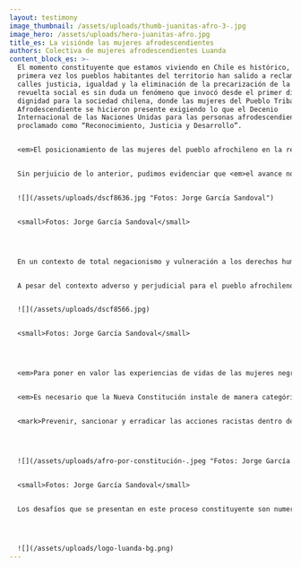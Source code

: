 ```yaml
---
layout: testimony
image_thumbnail: /assets/uploads/thumb-juanitas-afro-3-.jpg
image_hero: /assets/uploads/hero-juanitas-afro.jpg
title_es: La visiónde las mujeres afrodescendientes
authors: Colectiva de mujeres afrodescendientes Luanda
content_block_es: >-
  El momento constituyente que estamos viviendo en Chile es histórico, por
  primera vez los pueblos habitantes del territorio han salido a reclamar a las
  calles justicia, igualdad y la eliminación de la precarización de la vida. La
  revuelta social es sin duda un fenómeno que invocó desde el primer día la
  dignidad para la sociedad chilena, donde las mujeres del Pueblo Tribal
  Afrodescendiente se hicieron presente exigiendo lo que el Decenio
  Internacional de las Naciones Unidas para las personas afrodescendientes ha
  proclamado como “Reconocimiento, Justicia y Desarrollo”. 


  <em>El posicionamiento de las mujeres del pueblo afrochileno en la revuelta social, iba sostenida con una impronta diferente a las otras movilizaciones de la cual hemos participado, nos desplegamos en el resplandor de nuestra calidad de sujetas políticas activas, nos presentamos como parte del Pueblo Tribal Afrodescendiente Chileno</em> reconocido mediante la Ley N° 21.151 del año 2019, norma que nos describe como sujetos/as jurídicos con derechos colectivos y amparados bajo el Convenio 169 de la OIT uno de los instrumentos internacionales de protección que contempla en gran medida de los derechos económicos, sociales y culturales aplicables a los pueblos indígenas y tribales en países independientes.


  Sin perjuicio de lo anterior, pudimos evidenciar que <em>el avance normativo, la sensibilización cultural y la incidencia política, no ha sido suficiente para terminar con los efectos de la colonización y el racismo que se encuentran instalados en nuestro país. Tanto, en las articulaciones sociales como en las negociaciones con el Estado, el Pueblo Tribal Afrodescendiente Chileno ha sido excluido sistemáticamente de todo el proceso constitucional.</em> Prueba de aquello, fue la negación por parte del Congreso Nacional de un escaño reservado en igualdad de condiciones que los pueblos indígenas para la participación efectiva en la Convención Constitucional del pueblo afrochileno. Proceso parlamentario que concluyó en discriminaciones arbitrarias, sin contemplar en ningún momento, el principio de igualdad y no discriminación consagrado en nuestro ordenamiento jurídico vigente –contando con todas las justificaciones técnicas para esta incorporación– restringiendo, en definitiva, los derechos de participación en los espacios de decisión política que se consagran en el sistema de protección para el pueblo tribal. 


  ![](/assets/uploads/dscf8636.jpg "Fotos: Jorge García Sandoval")


  <small>Fotos: Jorge García Sandoval</small>




  En un contexto de total negacionismo y vulneración a los derechos humanos del Pueblo Tribal Afrodescendiente Chileno, se instala la Convención Constitucional como el órgano encargado de elaborar la nueva carta fundamental y reformular el pacto social para nuestro país, sin la población históricamente excluida como el pueblo negro, comunidad LGTBIQ+, personas en situación en discapacidad, población migrante, entre otras.


  A pesar del contexto adverso y perjudicial para el pueblo afrochileno en este momento constituyente, las mujeres afrodescendientes que integran [está sujeta colectiva](https://www.instagram.com/colectiva.luanda/), hemos traído al escenario político la resistencia que han tenido nuestras ancestras a lo largo de la historia y hemos visto este contexto, como la oportunidad de seguir instalando la reivindicación y exigibilidad de los derechos humanos generales y específicos que tenemos como mujeres racializadas y como sujetos/as colectivos parte de un pueblo étnico del país.


  ![](/assets/uploads/dscf8566.jpg)


  <small>Fotos: Jorge García Sandoval</small>




  <em>Para poner en valor las experiencias de vidas de las mujeres negras que habitamos el territorio, y mejorar la calidad de vida de esta población, es necesario que el Estado avance en el reconocimiento constitucional del Pueblo Tribal Afrodescendiente, superando lo establecido en la Ley N° 21.151 y para esto el mecanismo que mejor recoge esta solicitud es la Plurinacionalidad.</em> Esta forma de organización del Estado permite garantizar los derechos económicos, sociales y culturales, ya que permitirá ejercer de manera diferenciada los derechos humanos relacionados con la seguridad social, los accesos a servicios básicos, la participación en la vida cultural, la educación y la autonomía propia para el desarrollo de los pueblos. 


  <em>Es necesario que la Nueva Constitución instale de manera categórica el enfoque antirracista, decolonial y antipatriarcal en cada una de sus partes.</em> Hemos visto que no es suficiente consagrar la igualdad formal de la población, debido a que las personas que componemos los grupos sistemáticamente violentados, como las mujeres, las infancias, los pueblos indígenas y tribales, seguimos experimentando diversos procesos de exclusión por la manera que ha sido construida nuestra sociedad, donde específicamente el racismo estructural es uno de los pilares fuertemente arraigados en cada institución, sistema e imaginario colectivo de este Chile, que se ha definido como homogéneo y que cualquier diferencia, en especial la étnica es objeto de transgresión. 


  <mark>Prevenir, sancionar y erradicar las acciones racistas dentro del territorio a través de la carta magna que consagre materialmente los principios de igualdad y no discriminación, permitirá mejorar las experiencias de vida de las mujeres afrodescendientes, debido a que nuestras historias, aportes y necesidades serán abordadas de maneras diferenciadas. En especial, considerando las diversas realidades y procesos por los cuales atravesamos las mujeres negras, propiciando una mirada interseccional de las causas de opresión y sus múltiples efectos.</mark> Estas perspectivas permitirán diseñar y ejecutar políticas públicas que disminuyan la precarización de la vida de las mujeres racializadas, considerando, por cierto, la participación de las mismas en la elaboración de las acciones, dejando de ver-nos como simples beneficiarias, sino más bien como creadoras de propuestas políticas.




  ![](/assets/uploads/afro-por-constitución-.jpeg "Fotos: Jorge García Sandoval")


  <small>Fotos: Jorge García Sandoval</small>


  Los desafíos que se presentan en este proceso constituyente son numerosos, existe una deuda por parte del país de garantizar de manera oportuna y efectiva los derechos económicos, sociales y culturales de la población y en especial del Pueblo Tribal Afrodescendiente Chileno por vivir aún en la invisibilización promovida por el propio Estado y la comunidad en su conjunto. Esta exclusión ha perpetuado la desigualdad que afecta la vida de las mujeres afrodescendientes, <mark>y la Nueva Constitución se transforma en la oportunidad de reparar y reformular cada uno de los elementos por los cuales se ha construido nuestro pacto social, para avanzar en una sociedad que respete, valore y promocione cada diferencia y contribuciones que han realizado las mujeres del pueblo tribal afrodescendiente desde la llegada de la primera ancestra esclavizada, hasta las sujetas políticas que actualmente luchan por la dignidad de nuestros pueblos y la eliminación del racismo, el sexismo, el patriarcado y la colonialidad que no nos permite ejercer la libertad que merecemos.</mark>




  ![](/assets/uploads/logo-luanda-bg.png)
---
```

